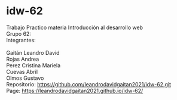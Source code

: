 # idw-62

Trabajo Practico materia Introducción al desarrollo web
    <br>
Grupo 62:
    <br>
Integrantes:
    <br>
    <br>
    Gaitán Leandro David
    <br>
    Rojas Andrea
    <br>
    Perez Cristina Mariela
    <br>
    Cuevas Abril 
    <br>
    Olmos Gustavo
    <br>
    Repositorio: https://github.com/leandrodavidgaitan2021/idw-62.git
    <br>
    Page: https://leandrodavidgaitan2021.github.io/idw-62/
